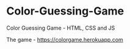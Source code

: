 # Color-Guessing-Game
Color Guessing Game - HTML, CSS and JS


The game - https://colorgame.herokuapp.com 

